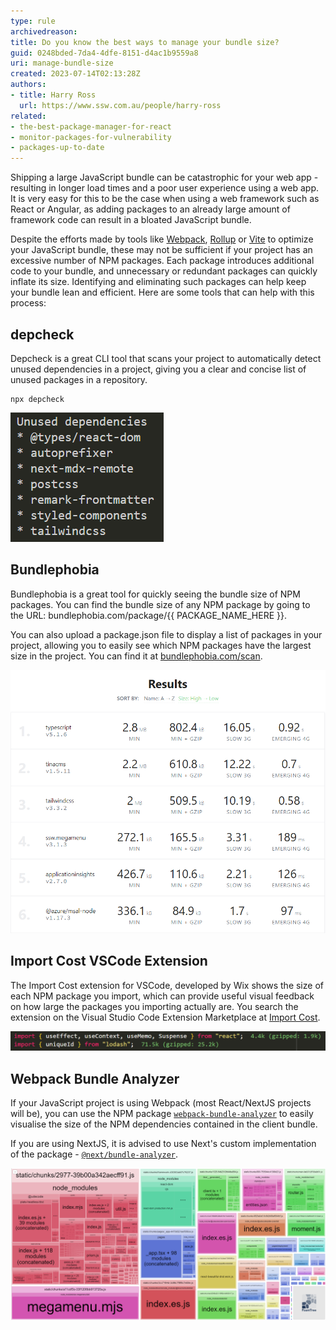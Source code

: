 ```yaml
---
type: rule
archivedreason: 
title: Do you know the best ways to manage your bundle size?
guid: 0248bded-7da4-4dfe-8151-d4ac1b9559a8
uri: manage-bundle-size
created: 2023-07-14T02:13:28Z
authors:
- title: Harry Ross
  url: https://www.ssw.com.au/people/harry-ross
related:
- the-best-package-manager-for-react
- monitor-packages-for-vulnerability
- packages-up-to-date
---
```



Shipping a large JavaScript bundle can be catastrophic for your web app - resulting in longer load times and a poor user experience using a web app. It is very easy for this to be the case when using a web framework such as React or Angular, as adding packages to an already large amount of framework code can result in a bloated JavaScript bundle. 

<!--endintro-->

Despite the efforts made by tools like [Webpack](https://webpack.js.org/), [Rollup](https://rollupjs.org/) or [Vite](https://vitejs.dev/) to optimize your JavaScript bundle, these may not be sufficient if your project has an excessive number of NPM packages. Each package introduces additional code to your bundle, and unnecessary or redundant packages can quickly inflate its size. Identifying and eliminating such packages can help keep your bundle lean and efficient. Here are some tools that can help with this process:

## depcheck

Depcheck is a great CLI tool that scans your project to automatically detect unused dependencies in a project, giving you a clear and concise list of unused packages in a repository. 

```shell
npx depcheck
```

![Figure: A list of the unused dependencies in a project](depcheck.png)

## Bundlephobia

Bundlephobia is a great tool for quickly seeing the bundle size of NPM packages. You can find the bundle size of any NPM package by going to the URL: bundlephobia.com/package/{{ PACKAGE_NAME_HERE }}. 

You can also upload a package.json file to display a list of packages in your project, allowing you to easily see which NPM packages have the largest size in the project. You can find it at [bundlephobia.com/scan](https://bundlephobia.com/scan).

![Figure: The list of packages from the package.json file, sorted by size](bundlephobia_list.png)

## Import Cost VSCode Extension

The Import Cost extension for VSCode, developed by Wix shows the size of each NPM package you import, which can provide useful visual feedback on how large the packages you importing actually are. You search the extension on the Visual Studio Code Extension Marketplace at [Import Cost](https://marketplace.visualstudio.com/items?itemName=wix.vscode-import-cost). 

![Figure: The extension in action - shows you how large each package is, as you import it](import-cost.png)


## Webpack Bundle Analyzer 

If your JavaScript project is using Webpack (most React/NextJS projects will be), you can use the NPM package [`webpack-bundle-analyzer`](https://www.npmjs.com/package/webpack-bundle-analyzer) to easily visualise the size of the NPM dependencies contained in the client bundle. 


If you are using NextJS, it is advised to use Next's custom implementation of the package - [`@next/bundle-analyzer`](https://www.npmjs.com/package/@next/bundle-analyzer).


![Figure: The bundle map for the NextJS SSW Website](webpack-bundle-analyzer.png)